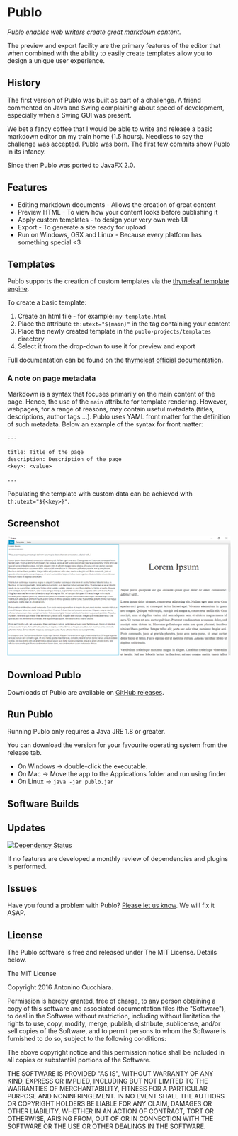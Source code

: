 Publo
=====

*Publo enables web writers create great [markdown][markdownspec] content.*

The preview and export facility are the primary features of the editor that when combined with
the ability to easily create templates allow you to design a unique user experience. 

History
-------

The first version of Publo was built as part of a challenge. A friend commented on Java and Swing complaining about speed of development, especially when a Swing GUI was present.

We bet a fancy coffee that I would be able to write and release a basic markdown editor on my train home (1.5 hours). Needless to say the challenge was accepted. Publo was born. The first few commits show Publo in its infancy.

Since then Publo was ported to JavaFX 2.0.

Features
--------

* Editing markdown documents - Allows the creation of great content
* Preview HTML - To view how your content looks before publishing it
* Apply custom templates - to design your very own web UI
* Export - To generate a site ready for upload
* Run on Windows, OSX and Linux - Because every platform has something special <3

Templates 
---------

Publo supports the creation of custom templates via the [thymeleaf template engine][thymeleaf].

To create a basic template:

1. Create an html file - for example: `my-template.html`
2. Place the attribute `th:utext="${main}"` in the tag containing your content
3. Place the newly created template in the `publo-projects/templates` directory
4. Select it from the drop-down to use it for preview and export

Full documentation can be found on the [thymeleaf official documentation][thymeleafdocs].

### A note on page metadata ###

Markdown is a syntax that focuses primarily on the main content of the page.
Hence, the use of the `main` attribute for template rendering.
However, webpages, for a range of reasons, may contain useful metadata (titles, descriptions, author tags ...).
Publo uses YAML front matter for the definition of such metadata.
Below an example of the syntax for front matter:

```
---

title: Title of the page
description: Description of the page
<key>: <value>

---
```

Populating the template with custom data  can be achieved with `th:utext="${<key>}"`. 

Screenshot
----------

![Publo](https://raw.githubusercontent.com/AntoCuc/Publo/master/publo.png)

Download Publo
--------------

Downloads of Publo are available on [GitHub releases](https://github.com/AntoCuc/Publo/releases).

Run Publo
-----------

Running Publo only requires a Java JRE 1.8 or greater.

You can download the version for your favourite operating system from the release tab.

* On Windows -> double-click the executable.
* On Mac -> Move the app to the Applications folder and run using finder
* On Linux -> `java -jar publo.jar`

Software Builds
---------------

Updates
-------

[![Dependency Status](https://www.versioneye.com/user/projects/5808c4f0d65a77002f5eab5c/badge.svg?style=flat-square)](https://www.versioneye.com/user/projects/5808c4f0d65a77002f5eab5c)

If no features are developed a monthly review of dependencies and plugins is 
performed.

Issues
------

Have you found a problem with Publo? [Please let us know](https://github.com/AntoCuc/Publo/issues). We will fix it ASAP.

License
-------

The Publo software is free and released under The MIT License. Details below.

The MIT License 

Copyright 2016 Antonino Cucchiara. 

Permission is hereby granted, free of charge, to any person obtaining a copy of this software and associated documentation files (the "Software"), to deal in the Software without restriction, including without limitation the rights to use, copy, modify, merge, publish, distribute, sublicense, and/or sell copies of the Software, and to permit persons to whom the Software is furnished to do so, subject to the following conditions: 

The above copyright notice and this permission notice shall be included in all copies or substantial portions of the Software. 

THE SOFTWARE IS PROVIDED "AS IS", WITHOUT WARRANTY OF ANY KIND, EXPRESS OR IMPLIED, INCLUDING BUT NOT LIMITED TO THE WARRANTIES OF MERCHANTABILITY, FITNESS FOR A PARTICULAR PURPOSE AND NONINFRINGEMENT. IN NO EVENT SHALL THE AUTHORS OR COPYRIGHT HOLDERS BE LIABLE FOR ANY CLAIM, DAMAGES OR OTHER LIABILITY, WHETHER IN AN ACTION OF CONTRACT, TORT OR OTHERWISE, ARISING FROM, OUT OF OR IN CONNECTION WITH THE SOFTWARE OR THE USE OR OTHER DEALINGS IN THE SOFTWARE. 

[markdownspec]: http://spec.commonmark.org/0.27/ "Publo markdown spec."
[thymeleaf]: http://www.thymeleaf.org/index.html "Thymeleaf official website."
[thymeleafdocs]: http://www.thymeleaf.org/doc/tutorials/3.0/usingthymeleaf.html